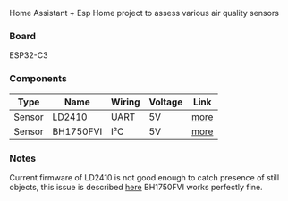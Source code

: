 Home Assistant + Esp Home project to assess various air quality sensors

### Board
ESP32-C3

### Components
|Type|Name| Wiring| Voltage | Link
|--|--|--|--|--
|Sensor |LD2410| UART | 5V |[more](https://esphome.io/components/sensor/ld2410.html?highlight=ld2410)
|Sensor |BH1750FVI| I²C| 5V |[more](https://esphome.io/components/sensor/bh1750.html?highlight=bh1750)

  
### Notes
Current firmware of LD2410 is not good enough to catch presence of still objects, this issue is described [here](https://www.youtube.com/watch?v=dAzHXpP3FcI&t=611s)
BH1750FVI works perfectly fine.

